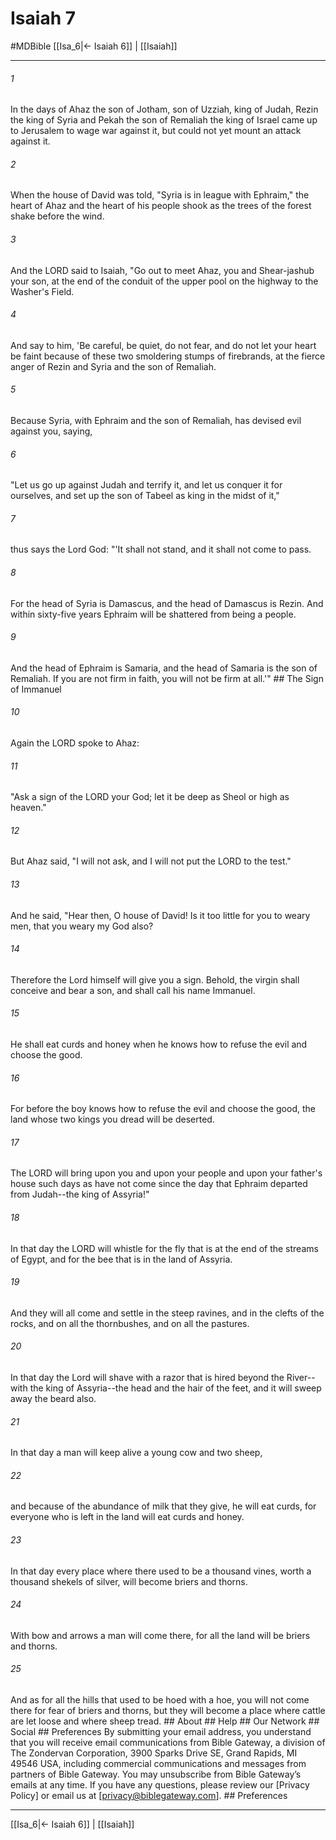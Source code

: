 # Isaiah 7
#MDBible
[[Isa_6|← Isaiah 6]] | [[Isaiah]]

***






###### 1 


In the days of Ahaz the son of Jotham, son of Uzziah, king of Judah, Rezin the king of Syria and Pekah the son of Remaliah the king of Israel came up to Jerusalem to wage war against it, but could not yet mount an attack against it. 





###### 2 


When the house of David was told, "Syria is in league with Ephraim," the heart of Ahaz and the heart of his people shook as the trees of the forest shake before the wind. 





###### 3 


And the LORD said to Isaiah, "Go out to meet Ahaz, you and Shear-jashub your son, at the end of the conduit of the upper pool on the highway to the Washer's Field. 





###### 4 


And say to him, 'Be careful, be quiet, do not fear, and do not let your heart be faint because of these two smoldering stumps of firebrands, at the fierce anger of Rezin and Syria and the son of Remaliah. 





###### 5 


Because Syria, with Ephraim and the son of Remaliah, has devised evil against you, saying, 





###### 6 


"Let us go up against Judah and terrify it, and let us conquer it for ourselves, and set up the son of Tabeel as king in the midst of it," 





###### 7 


thus says the Lord God: "'It shall not stand, and it shall not come to pass. 





###### 8 


For the head of Syria is Damascus, and the head of Damascus is Rezin. And within sixty-five years Ephraim will be shattered from being a people. 





###### 9 


And the head of Ephraim is Samaria, and the head of Samaria is the son of Remaliah. If you are not firm in faith, you will not be firm at all.'" ## The Sign of Immanuel 





###### 10 


Again the LORD spoke to Ahaz: 





###### 11 


"Ask a sign of the LORD your God; let it be deep as Sheol or high as heaven." 





###### 12 


But Ahaz said, "I will not ask, and I will not put the LORD to the test." 





###### 13 


And he said, "Hear then, O house of David! Is it too little for you to weary men, that you weary my God also? 





###### 14 


Therefore the Lord himself will give you a sign. Behold, the virgin shall conceive and bear a son, and shall call his name Immanuel. 





###### 15 


He shall eat curds and honey when he knows how to refuse the evil and choose the good. 





###### 16 


For before the boy knows how to refuse the evil and choose the good, the land whose two kings you dread will be deserted. 





###### 17 


The LORD will bring upon you and upon your people and upon your father's house such days as have not come since the day that Ephraim departed from Judah--the king of Assyria!" 





###### 18 


In that day the LORD will whistle for the fly that is at the end of the streams of Egypt, and for the bee that is in the land of Assyria. 





###### 19 


And they will all come and settle in the steep ravines, and in the clefts of the rocks, and on all the thornbushes, and on all the pastures. 





###### 20 


In that day the Lord will shave with a razor that is hired beyond the River--with the king of Assyria--the head and the hair of the feet, and it will sweep away the beard also. 





###### 21 


In that day a man will keep alive a young cow and two sheep, 





###### 22 


and because of the abundance of milk that they give, he will eat curds, for everyone who is left in the land will eat curds and honey. 





###### 23 


In that day every place where there used to be a thousand vines, worth a thousand shekels of silver, will become briers and thorns. 





###### 24 


With bow and arrows a man will come there, for all the land will be briers and thorns. 





###### 25 


And as for all the hills that used to be hoed with a hoe, you will not come there for fear of briers and thorns, but they will become a place where cattle are let loose and where sheep tread. ## About ## Help ## Our Network ## Social ## Preferences By submitting your email address, you understand that you will receive email communications from Bible Gateway, a division of The Zondervan Corporation, 3900 Sparks Drive SE, Grand Rapids, MI 49546 USA, including commercial communications and messages from partners of Bible Gateway. You may unsubscribe from Bible Gateway&rsquo;s emails at any time. If you have any questions, please review our [Privacy Policy] or email us at [privacy@biblegateway.com]. ## Preferences

***

[[Isa_6|← Isaiah 6]] | [[Isaiah]]
